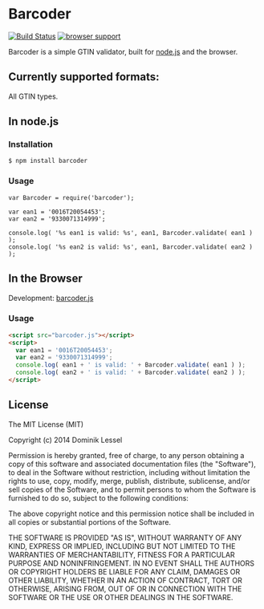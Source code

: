 # Barcoder

[![Build Status](https://travis-ci.org/dominiklessel/node-barcoder.svg?branch=master)](https://travis-ci.org/dominiklessel/node-barcoder)
[![browser support](https://ci.testling.com/dominiklessel/node-barcoder.png)](https://ci.testling.com/dominiklessel/node-barcoder)

Barcoder is a simple GTIN validator, built for [node.js](http://nodejs.org) and the browser.

## Currently supported formats:

All GTIN types.

## In node.js

### Installation

```
$ npm install barcoder
```

### Usage

```
var Barcoder = require('barcoder');

var ean1 = '0016T20054453';
var ean2 = '9330071314999';

console.log( '%s ean1 is valid: %s', ean1, Barcoder.validate( ean1 ) );
console.log( '%s ean2 is valid: %s', ean1, Barcoder.validate( ean2 ) );

```

## In the Browser

Development: [barcoder.js](https://github.com/dominiklessel/barcoder/raw/master/lib/barcoder.js)

### Usage

```html
<script src="barcoder.js"></script>
<script>
  var ean1 = '0016T20054453';
  var ean2 = '9330071314999';
  console.log( ean1 + ' is valid: ' + Barcoder.validate( ean1 ) );
  console.log( ean2 + ' is valid: ' + Barcoder.validate( ean2 ) );
</script>
```

## License

The MIT License (MIT)

Copyright (c) 2014 Dominik Lessel

Permission is hereby granted, free of charge, to any person obtaining a copy
of this software and associated documentation files (the "Software"), to deal
in the Software without restriction, including without limitation the rights
to use, copy, modify, merge, publish, distribute, sublicense, and/or sell
copies of the Software, and to permit persons to whom the Software is
furnished to do so, subject to the following conditions:

The above copyright notice and this permission notice shall be included in
all copies or substantial portions of the Software.

THE SOFTWARE IS PROVIDED "AS IS", WITHOUT WARRANTY OF ANY KIND, EXPRESS OR
IMPLIED, INCLUDING BUT NOT LIMITED TO THE WARRANTIES OF MERCHANTABILITY,
FITNESS FOR A PARTICULAR PURPOSE AND NONINFRINGEMENT. IN NO EVENT SHALL THE
AUTHORS OR COPYRIGHT HOLDERS BE LIABLE FOR ANY CLAIM, DAMAGES OR OTHER
LIABILITY, WHETHER IN AN ACTION OF CONTRACT, TORT OR OTHERWISE, ARISING FROM,
OUT OF OR IN CONNECTION WITH THE SOFTWARE OR THE USE OR OTHER DEALINGS IN
THE SOFTWARE.
